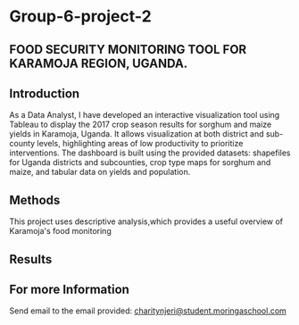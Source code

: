 # Group-6-project-2
## FOOD SECURITY MONITORING TOOL FOR KARAMOJA REGION, UGANDA.
## Introduction

As a Data Analyst, I have developed an interactive visualization tool using Tableau to display the 2017 crop season results for sorghum and maize yields in Karamoja, Uganda. It allows visualization at both district and sub-county levels, highlighting areas of low productivity to prioritize interventions. The dashboard is built using the provided datasets: shapefiles for Uganda districts and subcounties, crop type maps for sorghum and maize, and tabular data on yields and population.
## Methods
This project uses descriptive analysis,which provides a useful overview of Karamoja's food monitoring
## Results

## For more Information
Send email to the email provided:
charitynjeri@student.moringaschool.com
